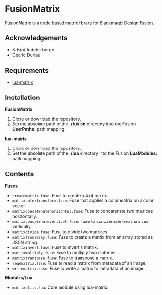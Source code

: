 # FusionMatrix

FusionMatrix is a node based matrix library for Blackmagic Design Fusion.

## Acknowledgements

- Kristof Indeherberge
- Cédric Duriau

## Requirements

- [lua-matrix](https://github.com/davidm/lua-matrix)

## Installation

**FusionMatrix**

1. Clone or download the repository.
2. Set the absolute path of the **./fusion** directory into the Fusion
   **UserPaths:** path mapping.

**lua-matrix**

1. Clone or download the repository.
2. Set the absolute path of the **./lua** directory into the Fusion
   **LuaModules:** path mapping.

## Contents

**Fuses**

- `creatematrix.fuse`: Fuse to create a 4x4 matrix.
- `matrixcolortransform.fuse`: Fuse that applies a color matrix on a color vector.
- `matrixconcatenatehorizontal.fuse`: Fuse to concatenate two matrices horizontally.
- `matrixconcatenatevertical.fuse`: Fuse to concatenate two matrices vertically.
- `matrixdivide.fuse`: Fuse to divide two matrices.
- `matrixfromarray.fuse`: Fuse to create a matrix from an array stored as JSON string.
- `matrixinvert.fuse`: Fuse to invert a matrix.
- `matrixmultiply.fuse`: Fuse to multiply two matrices.
- `matrixtranspose.fuse`: Fuse to transpose a matrix.
- `readmatrix.fuse`: Fuse to read a matrix from metadata of an image.
- `writematrix.fuse`: Fuse to write a matrix to metadata of an image.

**Modules/Lua**

- `matrixutils.lua`: Core module using lua-matrix.
